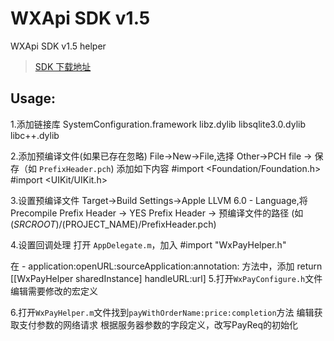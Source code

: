 WXApi SDK v1.5
==============
WXApi SDK v1.5 helper
>[SDK 下载地址](http://pay.weixin.qq.com/wiki/doc/api/app.php?chapter=11_1)

Usage:
------
1.添加链接库 
SystemConfiguration.framework
libz.dylib
libsqlite3.0.dylib
libc++.dylib

2.添加预编译文件(如果已存在忽略)
File->New->File,选择 Other->PCH file -> 保存（如 `PrefixHeader.pch`)
添加如下内容
#import <Foundation/Foundation.h>
#import <UIKit/UIKit.h>

3.设置预编译文件
Target->Build Settings->Apple LLVM 6.0 - Language,将
Precompile Prefix Header -> YES
Prefix Header -> 预编译文件的路径 (如 $(SRCROOT)/$(PROJECT_NAME)/PrefixHeader.pch)

4.设置回调处理
打开 `AppDelegate.m`，加入
#import "WxPayHelper.h"

在 - application:openURL:sourceApplication:annotation: 方法中，添加
return [[WxPayHelper sharedInstance] handleURL:url]
5.打开`WxPayConfigure.h`文件
编辑需要修改的宏定义

6.打开`WxPayHelper.m`文件找到`payWithOrderName:price:completion`方法
编辑获取支付参数的网络请求
根据服务器参数的字段定义，改写PayReq的初始化
